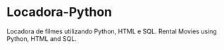 # Locadora-Python
Locadora de filmes utilizando Python, HTML e SQL. 
Rental Movies using Python, HTML and SQL.
